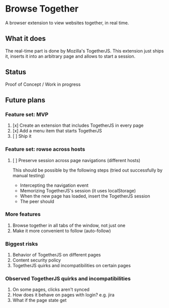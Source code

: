 # Browse Together

A browser extension to view websites together, in real time.

## What it does

The real-time part is done by Mozilla's TogetherJS. This extension just ships it, inserts it into an arbitrary page and allows to start a session.

## Status

Proof of Concept / Work in progress

## Future plans

### Feature set: MVP

1)  [x] Create an extension that includes TogetherJS in every page
1)  [x] Add a menu item that starts TogetherJS
1)  [ ] Ship it

### Feature set: rowse across hosts

1)  [ ] Preserve session across page navigations (different hosts)

    This should be possible by the following steps (tried out successfully by manual testing)
    * Intercepting the navigation event
    * Memorizing TogetherJS's session (it uses localStorage)
    * When the new page has loaded, insert the TogetherJS session
    * The peer should

### More features

1)  Browse together in all tabs of the window, not just one
1)  Make it more convenient to follow (auto-follow)

### Biggest risks

1) Behavior of TogetherJS on different pages
1) Content security policy
1) TogetherJS quirks and incompatibilities on certain pages

### Observed TogetherJS quirks and incompatibilities

1) On some pages, clicks aren't synced
1) How does it behave on pages with login? e.g. jira
1) What if the page state get
